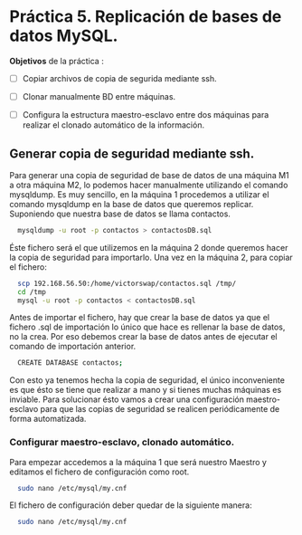 # Práctica 5. Replicación de bases de datos MySQL.

**Objetivos** de la práctica :

- [ ] Copiar archivos de copia de segurida mediante ssh.
- [ ] Clonar manualmente BD entre máquinas.
- [ ] Configura la estructura maestro-esclavo entre dos máquinas para realizar el clonado automático de la información.


## Generar copia de seguridad mediante ssh.
Para generar una copia de seguridad de base de datos de una máquina M1 a otra máquina M2, lo podemos hacer manualmente utilizando el comando mysqldump. Es muy sencillo, en la máquina 1 procedemos a utilizar el comando mysqldump en la base de datos que queremos replicar. Suponiendo que nuestra base de datos se llama contactos.

```bash
  mysqldump -u root -p contactos > contactosDB.sql
```


Éste fichero será el que utilizemos en la máquina 2 donde queremos hacer la copia de seguridad para importarlo. Una vez en la máquina 2, para copiar el fichero:

```bash
  scp 192.168.56.50:/home/victorswap/contactos.sql /tmp/
  cd /tmp
  mysql -u root -p contactos < contactosDB.sql
```


Antes de importar el fichero, hay que crear la base de datos ya que el fichero .sql de importación lo único que hace es rellenar la base de datos, no la crea. Por eso debemos crear la base de datos antes de ejecutar el comando de importación anterior.

```bash
  CREATE DATABASE contactos;
```

Con esto ya tenemos hecha la copia de seguridad, el único inconveniente es que ésto se tiene que realizar a mano y si tienes muchas máquinas es inviable. Para solucionar ésto vamos a crear una configuración maestro-esclavo para que las copias de seguridad se realicen periódicamente de forma automatizada.


### Configurar maestro-esclavo, clonado automático.
Para empezar accedemos a la máquina 1 que será nuestro Maestro y editamos el fichero de configuración como root. 

```bash
  sudo nano /etc/mysql/my.cnf
```

El fichero de configuración deber quedar de la siguiente manera:

```bash
  sudo nano /etc/mysql/my.cnf
```

